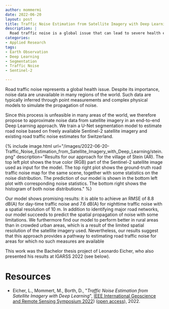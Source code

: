 ```yaml
---
author: mommermi
date: 2022-06-20
layout: post
title: Traffic Noise Estimation from Satellite Imagery with Deep Learning 
description: |
  Road traffic noise is a global issue that can lead to severe health effects. Despite the ubiquity of traffic noise, its quantification or estimation is complicated and detailed road traffic maps are only available for select countries or areas. We investigate whether it is possible to train a segmentation model to esimate road traffic noise from satellite imagery.
categories:
- Applied Research
tags:
- Earth Observation
- Deep Learning
- Segmentation
- Traffic Noise
- Sentinel-2

---
```


Road traffic noise represents a global health issue. Despite its importance, noise data are unavailable in many regions of the world. Such data are typically inferred through point measurements and complex physical models to simulate the propagation of noise. 

Since this process is unfeasible in many areas of the world, we therefore propose to approximate noise data from satellite imagery in an end-to-end Deep Learning approach. We train a U-Net segmentation model to estimate road noise based on freely available Sentinel-2 satellite imagery and existing road traffic noise estimates for Switzerland.

{% include image.html
url="/images/2022-06-20-Traffic_Noise_Estimation_from_Satellite_Imagery_with_Deep_Learning/stein.png"
description="Results for our approach for the village of Stein (AR). The top left plot shows the true color (RGB) part of the Sentinel-2 satellite image used as input for the model. The top right plot shows the ground-truth road traffic noise map for the same scene, together with some statistics on the noise distribution. The prediction of our model is shown in the bottom left plot with corresponding noise statistics. The bottom right shows the histogram of both noise distributions." %}

Our model shows promising results: it is able to achieve an RMSE of 8.8 dB(A) for day-time traffic noise and 7.6 dB(A) for nighttime traffic noise with a spatial resolution of 10 m. In addition to identifying major road networks, our model succeeds to predict the spatial propagation of noise with some limitations. We furthermore find our model to perform better in rural areas than in crowded urban areas, which is a result of the limited spatial resolution of the satellite imagery used. Nevertheless, our results suggest that this approach provides a pathway to estimating road traffic noise for areas for which no such measures are available

This work was the Bachelor thesis project of Leonardo Eicher, who also presented his results at IGARSS 2022 (see below).

# Resources

* Eicher, L., Mommert, M., Borth, D., "*Traffic Noise Estimation from Satellite Imagery with Deep Learning*", [IEEE International Geoscience and Remote Sensing Symposium 2022](https://ieeexplore.ieee.org/stamp/stamp.jsp?tp=&arnumber=9883463)) ([open access](http://www.alexandria.unisg.ch/267269/1/IGARSS_traffic_noise.pdf)), 2022.